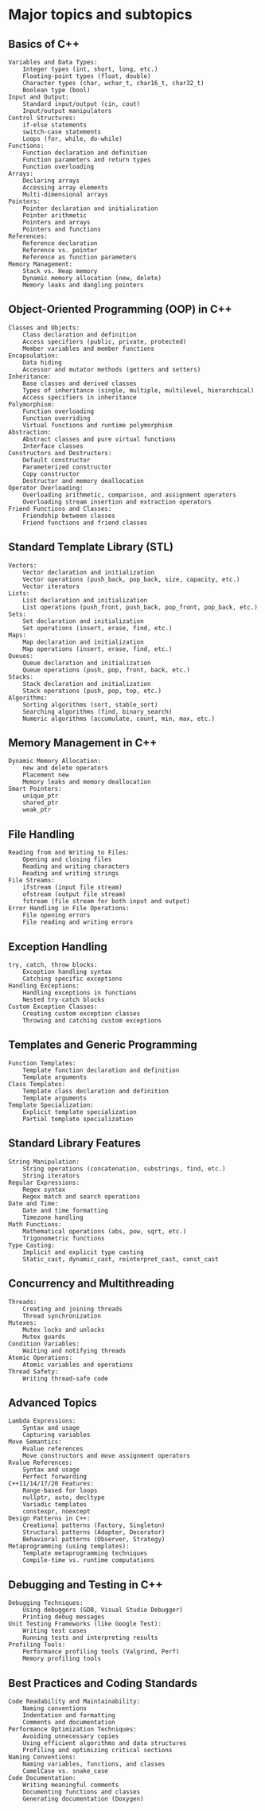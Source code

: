 # Major topics and subtopics

## Basics of C++
    Variables and Data Types:
        Integer types (int, short, long, etc.)
        Floating-point types (float, double)
        Character types (char, wchar_t, char16_t, char32_t)
        Boolean type (bool)
    Input and Output:
        Standard input/output (cin, cout)
        Input/output manipulators
    Control Structures:
        if-else statements
        switch-case statements
        Loops (for, while, do-while)
    Functions:
        Function declaration and definition
        Function parameters and return types
        Function overloading
    Arrays:
        Declaring arrays
        Accessing array elements
        Multi-dimensional arrays
    Pointers:
        Pointer declaration and initialization
        Pointer arithmetic
        Pointers and arrays
        Pointers and functions
    References:
        Reference declaration
        Reference vs. pointer
        Reference as function parameters
    Memory Management:
        Stack vs. Heap memory
        Dynamic memory allocation (new, delete)
        Memory leaks and dangling pointers
## Object-Oriented Programming (OOP) in C++
    Classes and Objects:
        Class declaration and definition
        Access specifiers (public, private, protected)
        Member variables and member functions
    Encapsulation:
        Data hiding
        Accessor and mutator methods (getters and setters)
    Inheritance:
        Base classes and derived classes
        Types of inheritance (single, multiple, multilevel, hierarchical)
        Access specifiers in inheritance
    Polymorphism:
        Function overloading
        Function overriding
        Virtual functions and runtime polymorphism
    Abstraction:
        Abstract classes and pure virtual functions
        Interface classes
    Constructors and Destructors:
        Default constructor
        Parameterized constructor
        Copy constructor
        Destructor and memory deallocation
    Operator Overloading:
        Overloading arithmetic, comparison, and assignment operators
        Overloading stream insertion and extraction operators
    Friend Functions and Classes:
        Friendship between classes
        Friend functions and friend classes
## Standard Template Library (STL)
    Vectors:
        Vector declaration and initialization
        Vector operations (push_back, pop_back, size, capacity, etc.)
        Vector iterators
    Lists:
        List declaration and initialization
        List operations (push_front, push_back, pop_front, pop_back, etc.)
    Sets:
        Set declaration and initialization
        Set operations (insert, erase, find, etc.)
    Maps:
        Map declaration and initialization
        Map operations (insert, erase, find, etc.)
    Queues:
        Queue declaration and initialization
        Queue operations (push, pop, front, back, etc.)
    Stacks:
        Stack declaration and initialization
        Stack operations (push, pop, top, etc.)
    Algorithms:
        Sorting algorithms (sort, stable_sort)
        Searching algorithms (find, binary_search)
        Numeric algorithms (accumulate, count, min, max, etc.)
## Memory Management in C++
    Dynamic Memory Allocation:
        new and delete operators
        Placement new
        Memory leaks and memory deallocation
    Smart Pointers:
        unique_ptr
        shared_ptr
        weak_ptr
## File Handling
    Reading from and Writing to Files:
        Opening and closing files
        Reading and writing characters
        Reading and writing strings
    File Streams:
        ifstream (input file stream)
        ofstream (output file stream)
        fstream (file stream for both input and output)
    Error Handling in File Operations:
        File opening errors
        File reading and writing errors
## Exception Handling
    try, catch, throw blocks:
        Exception handling syntax
        Catching specific exceptions
    Handling Exceptions:
        Handling exceptions in functions
        Nested try-catch blocks
    Custom Exception Classes:
        Creating custom exception classes
        Throwing and catching custom exceptions
## Templates and Generic Programming
    Function Templates:
        Template function declaration and definition
        Template arguments
    Class Templates:
        Template class declaration and definition
        Template arguments
    Template Specialization:
        Explicit template specialization
        Partial template specialization
## Standard Library Features
    String Manipulation:
        String operations (concatenation, substrings, find, etc.)
        String iterators
    Regular Expressions:
        Regex syntax
        Regex match and search operations
    Date and Time:
        Date and time formatting
        Timezone handling
    Math Functions:
        Mathematical operations (abs, pow, sqrt, etc.)
        Trigonometric functions
    Type Casting:
        Implicit and explicit type casting
        Static_cast, dynamic_cast, reinterpret_cast, const_cast
## Concurrency and Multithreading
    Threads:
        Creating and joining threads
        Thread synchronization
    Mutexes:
        Mutex locks and unlocks
        Mutex guards
    Condition Variables:
        Waiting and notifying threads
    Atomic Operations:
        Atomic variables and operations
    Thread Safety:
        Writing thread-safe code
## Advanced Topics
    Lambda Expressions:
        Syntax and usage
        Capturing variables
    Move Semantics:
        Rvalue references
        Move constructors and move assignment operators
    Rvalue References:
        Syntax and usage
        Perfect forwarding
    C++11/14/17/20 Features:
        Range-based for loops
        nullptr, auto, decltype
        Variadic templates
        constexpr, noexcept
    Design Patterns in C++:
        Creational patterns (Factory, Singleton)
        Structural patterns (Adapter, Decorator)
        Behavioral patterns (Observer, Strategy)
    Metaprogramming (using templates):
        Template metaprogramming techniques
        Compile-time vs. runtime computations
## Debugging and Testing in C++
    Debugging Techniques:
        Using debuggers (GDB, Visual Studio Debugger)
        Printing debug messages
    Unit Testing Frameworks (like Google Test):
        Writing test cases
        Running tests and interpreting results
    Profiling Tools:
        Performance profiling tools (Valgrind, Perf)
        Memory profiling tools
## Best Practices and Coding Standards
    Code Readability and Maintainability:
        Naming conventions
        Indentation and formatting
        Comments and documentation
    Performance Optimization Techniques:
        Avoiding unnecessary copies
        Using efficient algorithms and data structures
        Profiling and optimizing critical sections
    Naming Conventions:
        Naming variables, functions, and classes
        CamelCase vs. snake_case
    Code Documentation:
        Writing meaningful comments
        Documenting functions and classes
        Generating documentation (Doxygen)
